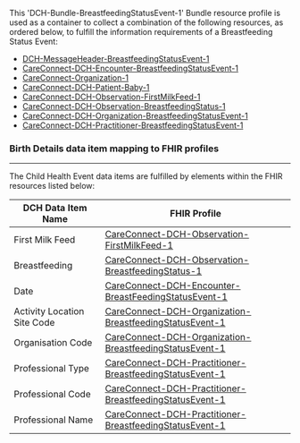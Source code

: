 This 'DCH-Bundle-BreastfeedingStatusEvent-1' Bundle resource profile is used as a container to collect a combination of the following resources, as ordered below, to fulfill the information requirements of a Breastfeeding Status Event:

- [DCH-MessageHeader-BreastfeedingStatusEvent-1]
- [CareConnect-DCH-Encounter-BreastfeedingStatusEvent-1]
- [CareConnect-Organization-1]
- [CareConnect-DCH-Patient-Baby-1]
- [CareConnect-DCH-Observation-FirstMilkFeed-1] 
- [CareConnect-DCH-Observation-BreastfeedingStatus-1] 
- [CareConnect-DCH-Organization-BreastfeedingStatusEvent-1]
- [CareConnect-DCH-Practitioner-BreastfeedingStatusEvent-1]


###  Birth Details data item mapping to FHIR profiles ###
----------
The Child Health Event data items are fulfilled by elements within the FHIR resources listed below:

| DCH Data Item Name          | FHIR Profile                                              |
|-----------------------------|-----------------------------------------------------------|
| First Milk Feed             | [CareConnect-DCH-Observation-FirstMilkFeed-1]             |
| Breastfeeding               | [CareConnect-DCH-Observation-BreastfeedingStatus-1]       |
| Date                        | [CareConnect-DCH-Encounter-BreastFeedingStatusEvent-1]    |
| Activity Location Site Code | [CareConnect-DCH-Organization-BreastfeedingStatusEvent-1] |
| Organisation Code           | [CareConnect-DCH-Organization-BreastfeedingStatusEvent-1] |
| Professional Type           | [CareConnect-DCH-Practitioner-BreastfeedingStatusEvent-1] |
| Professional Code           | [CareConnect-DCH-Practitioner-BreastfeedingStatusEvent-1] |
| Professional Name           | [CareConnect-DCH-Practitioner-BreastfeedingStatusEvent-1] |
                                                                                                   

[DCH-MessageHeader-BreastfeedingStatusEvent-1]:dch-messageheader-breastfeedingstatusevent-1.html
[DCH-Encounter-BreastfeedingStatusEvent-1]:careconnect-dch-encounter-breastfeedingstatusevent-1.html
[CareConnect-Organization-1]:careconnect-organization-1.html
[CareConnect-DCH-Patient-Baby-1]:careconnect-dch-patient-baby-1.html
[CareConnect-DCH-Observation-FirstMilkFeed-1]:careconnect-dch-observation-firstmilkfeed-1.html 
[CareConnect-DCH-Observation-BreastfeedingStatus-1]:careconnect-dch-observation-breastfeedingstatus-1.html
[CareConnect-DCH-Encounter-BreastfeedingStatusEvent-1]:careconnect-dch-encounter-breastfeedingstatusEvent-1.html
[CareConnect-DCH-Organization-BreastfeedingStatusEvent-1]:careconnect-dch-organization-breastfeedingstatusevent-1.html
[CareConnect-DCH-Practitioner-BreastfeedingStatusEvent-1]:careconnect-dch-practitioner-breastfeedingstatusevent-1.html
